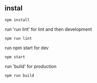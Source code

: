 ## instal
```
npm install
```
run 'run lint' for lint and then development
```
npm run lint
```
run npm start for dev
```
npm start
```

run 'build' for production
```
npm run build
```
